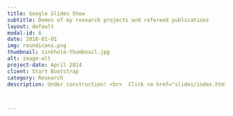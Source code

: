 ```yaml
---
title: Google Slides Show
subtitle: Demos of my research projects and refereed publications
layout: default
modal-id: 6
date: 2018-01-01
img: roundicons.png
thumbnail: sinkhole-thumbnail.jpg
alt: image-alt
project-date: April 2014
client: Start Bootstrap
category: Research
description: Under construction! <br>  Click <a href="slides/index.html" target="_blank">here</a> to view Google slides of my projects.



---
```


